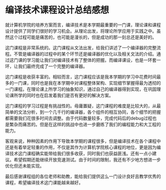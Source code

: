 # 编译技术课程设计总结感想

就计算机学院的培养方案而言，编译技术是本学期最重要的一门课，理论课和课程设计提供了同学们很好的学习机会。从理论出发，将理论所学应用于实践之中。虽然这个过程可能是痛苦的，也可能是漫长的，但是成功的那一刻总还是美好的。

这门课程是非常系统的。这门课程从文法出发，给我们讲述了一个编译器的完整流程。不管是编译器的过程中的某个环节还是编译器的优化以及相关文法的介绍。通过这门课的学习能让我们对编译技术有了整体的把握。而编译课设，也是一环套一环，让我们最终完成了一个完整的编译器。

这门课程是收获丰富的。相较而言，这门课程应该是我本学期的学习中花费时间最多的一门课，同时也是我在本学期中对课程整体架构、实现细节掌握得最为透彻的一门课程。在理论课上所学习的抽象知识，通过自己的编译器得到实现，在巩固理论课所学的同时也在启发着我们是否有更好的解决方案。

这门课程的学习过程是有挑战性的。毋庸置疑，这门课程的难度是比较大的，从最简单的文法分析，到一个几千行的编译器，各个组件的相互协同，各个细节的把握都需要我们花很多时间去调整。由于代码数量较多，完成代码后的debug过程也是繁杂而痛苦的。但是在这样的挑战中也进一步磨练了我们的编程能力和大工程的能力。

客观来说，种种因素的作用下导致本学期的课程很多，但是编译技术在各个课程中还是有着举足轻重的作用，不仅是其作为计算机学院核心课程的地位，更是因为编译技术这门课程确实能带给我们很多收获，同时我们也获益匪浅。还有一点小建议。希望假期还能继续开放竞速测试。由于时间的限制，我还有不少地方想进一步优化但还未能实现。

最后感谢课程组的各位老师和助教，能给我们提供这么一门设计良好且教学优秀的课程，希望编译技术这门课能越来越好。